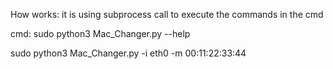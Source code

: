 How works:
     it is using subprocess call to execute the commands in the cmd







     
cmd:
  sudo python3 Mac_Changer.py --help






  
  sudo python3 Mac_Changer.py -i eth0 -m 00:11:22:33:44
